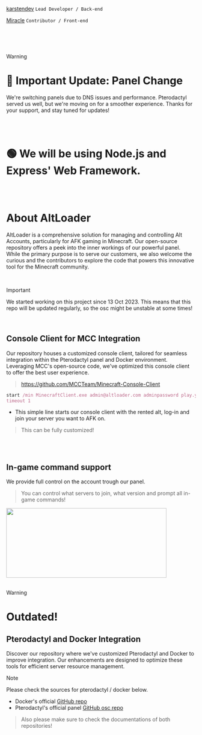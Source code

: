 [karstendev](https://github.com/devkarsten)  ```Lead Developer / Back-end```

[Miracle](https://github.com/miraclesven) ```Contributor / Front-end```

<br>

<br>

<br>

> [!WARNING]
> # 📢 **Important Update**: Panel Change
> We're switching panels due to DNS issues and performance. Pterodactyl served us well, but we're moving on for a smoother experience. Thanks for your support, and stay tuned for updates!


<br>


<br>


# 🟢 We will be using Node.js and Express' Web Framework.
<br>
<br>


# About AltLoader

AltLoader is a comprehensive solution for managing and controlling Alt Accounts, particularly for AFK gaming in Minecraft. Our open-source repository offers a peek into the inner workings of our powerful panel. While the primary purpose is to serve our customers, we also welcome the curious and the contributors to explore the code that powers this innovative tool for the Minecraft community.

<br>

> [!IMPORTANT]
> We started working on this project since 13 Oct 2023.
> This means that this repo will be updated regularly, so the osc might be unstable at some times!

<br>

## Console Client for MCC Integration

Our repository houses a customized console client, tailored for seamless integration within the Pterodactyl panel and Docker environment. Leveraging MCC's open-source code, we've optimized this console client to offer the best user experience.
> https://github.com/MCCTeam/Minecraft-Console-Client

```ruby
start /min MinecraftClient.exe admin@altloader.com adminpassword play.yourserver.com
timeout 1
```
- This simple line starts our console client with the rented alt, log-in and join your server you want to AFK on.
> This can be fully customized!

<br>
<br>

## In-game command support

We provide full control on the account trough our panel. 
> You can control what servers to join, what version and prompt all in-game commands!



<img src="https://gratospo.sirv.com/altloader/Screenshot%202023-10-13%20185021.png" width="426" height="185" alt="">


<br>
<br>

> [!WARNING]
> # Outdated!

## Pterodactyl and Docker Integration

Discover our repository where we've customized Pterodactyl and Docker to improve integration. Our enhancements are designed to optimize these tools for efficient server resource management.
> [!NOTE]
> Please check the sources for pterodactyl / docker below.

- Docker's official [GitHub repo](https://github.com/jenkinsci/docker)
- Pterodactyl's official panel [GitHub osc repo](https://github.com/pterodactyl/panel)


> Also please make sure to check the documentations of both repositories!

